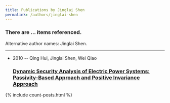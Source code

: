 ```yaml
---
title: Publications by Jinglai Shen
permalink: /authors/jinglai-shen
---
```


<h3 id="number-posts">There are ... items referenced.</h3>
<p id='info-authors'>Alternative author names: Jinglai Shen.</p>
<hr />
<ul class="post-list">
<li><span class='post-meta'>2010 -- Qing Hui, Jinglai Shen, Wei Qiao</span><h3><a class='post-link' href="{{ site.baseurl }}/dynamic-security-analysis-of-electric-power-systems-passivity-based-approach-and-positive-invariance-approach">Dynamic Security Analysis of Electric Power Systems: Passivity-Based Approach and Positive Invariance Approach</a></h3></li>

</ul>
{% include count-posts.html %}
